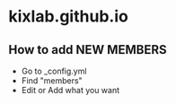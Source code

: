 # kixlab.github.io

How to add NEW MEMBERS
----------------------

* Go to _config.yml
* Find "members"
* Edit or Add what you want
